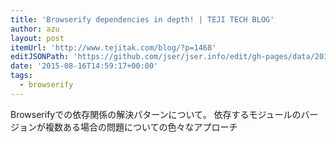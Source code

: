 ```yaml
---
title: 'Browserify dependencies in depth! | TEJI TECH BLOG'
author: azu
layout: post
itemUrl: 'http://www.tejitak.com/blog/?p=1468'
editJSONPath: 'https://github.com/jser/jser.info/edit/gh-pages/data/2015/08/index.json'
date: '2015-08-16T14:59:17+00:00'
tags:
  - browserify
---
```

Browserifyでの依存関係の解決パターンについて。
依存するモジュールのバージョンが複数ある場合の問題についての色々なアプローチ
